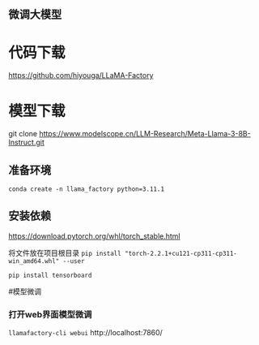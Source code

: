 ## 微调大模型
# 代码下载
https://github.com/hiyouga/LLaMA-Factory

# 模型下载
 git clone https://www.modelscope.cn/LLM-Research/Meta-Llama-3-8B-Instruct.git

## 准备环境
`conda create -n llama_factory python=3.11.1`

## 安装依赖
https://download.pytorch.org/whl/torch_stable.html

将文件放在项目根目录
`pip install "torch-2.2.1+cu121-cp311-cp311-win_amd64.whl" --user`

`pip install tensorboard`

#模型微调
### 打开web界面模型微调
`llamafactory-cli webui`
http://localhost:7860/

